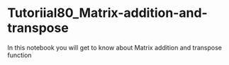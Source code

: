# Tutoriial80_Matrix-addition-and-transpose
In this notebook you will get to know about Matrix addition and transpose function
